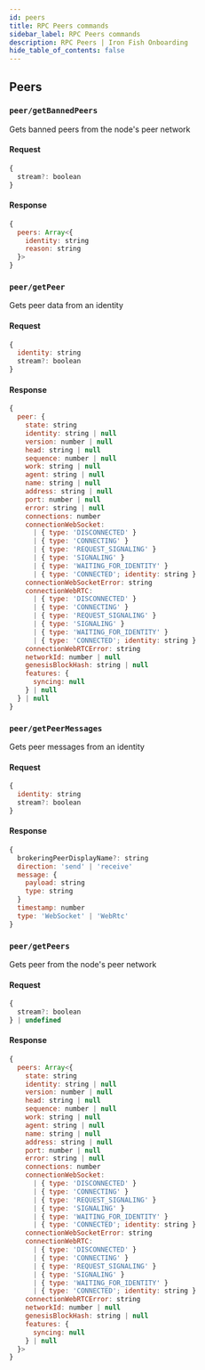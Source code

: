 ```yaml
---
id: peers
title: RPC Peers commands
sidebar_label: RPC Peers commands
description: RPC Peers | Iron Fish Onboarding
hide_table_of_contents: false
---
```


## Peers

### `peer/getBannedPeers`

Gets banned peers from the node's peer network

#### Request

```js
{
  stream?: boolean
}
```

#### Response

```js
{
  peers: Array<{
    identity: string
    reason: string
  }>
}
```

### `peer/getPeer`

Gets peer data from an identity

#### Request

```js
{
  identity: string
  stream?: boolean
}
```

#### Response

```js
{
  peer: {
    state: string
    identity: string | null
    version: number | null
    head: string | null
    sequence: number | null
    work: string | null
    agent: string | null
    name: string | null
    address: string | null
    port: number | null
    error: string | null
    connections: number
    connectionWebSocket:
      | { type: 'DISCONNECTED' }
      | { type: 'CONNECTING' }
      | { type: 'REQUEST_SIGNALING' }
      | { type: 'SIGNALING' }
      | { type: 'WAITING_FOR_IDENTITY' }
      | { type: 'CONNECTED'; identity: string }
    connectionWebSocketError: string
    connectionWebRTC:
      | { type: 'DISCONNECTED' }
      | { type: 'CONNECTING' }
      | { type: 'REQUEST_SIGNALING' }
      | { type: 'SIGNALING' }
      | { type: 'WAITING_FOR_IDENTITY' }
      | { type: 'CONNECTED'; identity: string }
    connectionWebRTCError: string
    networkId: number | null
    genesisBlockHash: string | null
    features: {
      syncing: null
    } | null
  } | null
}
```

### `peer/getPeerMessages`

Gets peer messages from an identity

#### Request

```js
{
  identity: string
  stream?: boolean
}
```

#### Response

```js
{
  brokeringPeerDisplayName?: string
  direction: 'send' | 'receive'
  message: {
    payload: string
    type: string
  }
  timestamp: number
  type: 'WebSocket' | 'WebRtc'
}
```

### `peer/getPeers`

Gets peer from the node's peer network

#### Request

```js
{
  stream?: boolean
} | undefined
```

#### Response

```js
{
  peers: Array<{
    state: string
    identity: string | null
    version: number | null
    head: string | null
    sequence: number | null
    work: string | null
    agent: string | null
    name: string | null
    address: string | null
    port: number | null
    error: string | null
    connections: number
    connectionWebSocket:
      | { type: 'DISCONNECTED' }
      | { type: 'CONNECTING' }
      | { type: 'REQUEST_SIGNALING' }
      | { type: 'SIGNALING' }
      | { type: 'WAITING_FOR_IDENTITY' }
      | { type: 'CONNECTED'; identity: string }
    connectionWebSocketError: string
    connectionWebRTC:
      | { type: 'DISCONNECTED' }
      | { type: 'CONNECTING' }
      | { type: 'REQUEST_SIGNALING' }
      | { type: 'SIGNALING' }
      | { type: 'WAITING_FOR_IDENTITY' }
      | { type: 'CONNECTED'; identity: string }
    connectionWebRTCError: string
    networkId: number | null
    genesisBlockHash: string | null
    features: {
      syncing: null
    } | null
  }>
}
```
